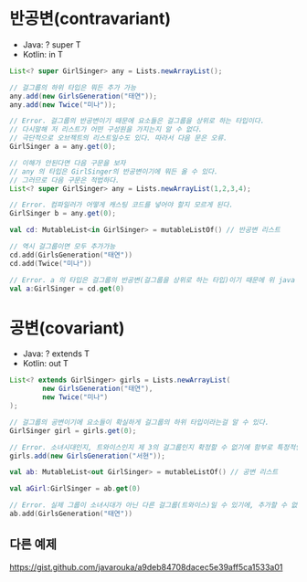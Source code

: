 # 반공변(contravariant)

- Java: ? super T
- Kotlin: in T

```java
List<? super GirlSinger> any = Lists.newArrayList();

// 걸그룹의 하위 타입은 뭐든 추가 가능
any.add(new GirlsGeneration("태연"));
any.add(new Twice("미나"));

// Error. 걸그룹의 반공변이기 때문에 요소들은 걸그룹을 상위로 하는 타입이다.
// 다시말해 저 리스트가 어떤 구성원을 가지는지 알 수 없다.
// 극단적으로 오브젝트의 리스트일수도 있다. 따라서 다음 문은 오류.
GirlSinger a = any.get(0);

// 이해가 안된다면 다음 구문을 보자
// any 의 타입은 GirlSinger의 반공변이기에 뭐든 올 수 있다.
// 그러므로 다음 구문은 적법하다.
List<? super GirlSinger> any = Lists.newArrayList(1,2,3,4);

// Error. 컴파일러가 어떻게 캐스팅 코드를 넣어야 할지 모르게 된다.
GirlSinger b = any.get(0);
```

```kotlin
val cd: MutableList<in GirlSinger> = mutableListOf() // 반공변 리스트

// 역시 걸그룹이면 모두 추가가능
cd.add(GirlsGeneration("태연"))
cd.add(Twice("미나"))

// Error. a 의 타입은 걸그룹의 반공변(걸그룹을 상위로 하는 타입)이기 때문에 위 java 예제와 같다.
val a:GirlSinger = cd.get(0)
```

# 공변(covariant)

- Java: ? extends T
- Kotlin: out T

```java
List<? extends GirlSinger> girls = Lists.newArrayList(
        new GirlsGeneration("태연"),
        new Twice("미나") 
);

// 걸그룹의 공변이기에 요소들이 확실하게 걸그룹의 하위 타입이라는걸 알 수 있다.
GirlSinger girl = girls.get(0);

// Error. 소녀시대인지, 트와이스인지 제 3의 걸그룹인지 확정할 수 없기에 함부로 특정적인 신규 멤버를 넣을 수 없다
girls.add(new GirlsGeneration("서현"));
```

```kotlin
val ab: MutableList<out GirlSinger> = mutableListOf() // 공변 리스트

val aGirl:GirlSinger = ab.get(0) 

// Error. 실제 그룹이 소녀시대가 아닌 다른 걸그룹(트와이스)일 수 있기에, 추가할 수 없다.
ab.add(GirlsGeneration("태연"))
```

## 다른 예제
https://gist.github.com/javarouka/a9deb84708dacec5e39aff5ca1533a01
